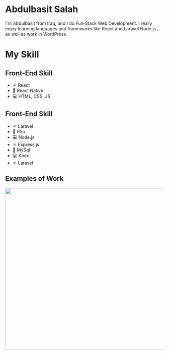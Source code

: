 <!-- ![Design and Development](https://github.com/adriantwarog/adriantwarog/blob/master/freeCodeCamp.jpg) -->

# Abdulbasit Salah

I'm Abdulbasit from Iraq, and I do Full-Stack Web Development. I really enjoy
learning languages and frameworks like React and Laravel Node.js , as well as
work in WordPress.

# My Skill

## Front-End Skill

- ⚛ React
- 📱 React Native
- 💻 HTML, CSS, JS

## Front-End Skill

- ⚛ Laravel
- 📱 Php
- 💻 Node.js
- ⚛ Express.js
- 📱 MySql
- 💻 Knex
- ⚛ Laravel

## Examples of Work

<img src="https://github.com/adriantwarog/adriantwarog/blob/master/covid19.gif" width="512" >
